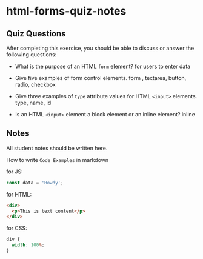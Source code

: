 # html-forms-quiz-notes

## Quiz Questions

After completing this exercise, you should be able to discuss or answer the following questions:

- What is the purpose of an HTML `form` element?
  for users to enter data

- Give five examples of form control elements.
  form , textarea, button, radio, checkbox

- Give three examples of `type` attribute values for HTML `<input>` elements.
  type, name, id

- Is an HTML `<input>` element a block element or an inline element?
  inline

## Notes

All student notes should be written here.

How to write `Code Examples` in markdown

for JS:

```javascript
const data = 'Howdy';
```

for HTML:

```html
<div>
  <p>This is text content</p>
</div>
```

for CSS:

```css
div {
  width: 100%;
}
```
